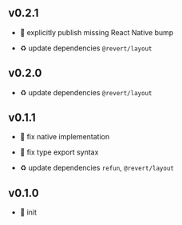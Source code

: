 ## v0.2.1

* 🐞 explicitly publish missing React Native bump

* ♻️ update dependencies `@revert/layout`

## v0.2.0

* ♻️ update dependencies `@revert/layout`

## v0.1.1

* 🐞 fix native implementation

* 🐞 fix type export syntax

* ♻️ update dependencies `refun`, `@revert/layout`

## v0.1.0

* 🐣 init

